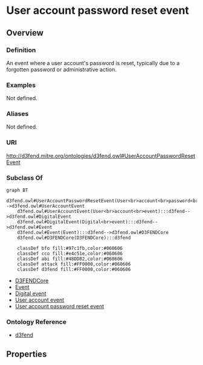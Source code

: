 # User account password reset event

## Overview

### Definition
An event where a user account's password is reset, typically due to a forgotten password or administrative action.

### Examples
Not defined.

### Aliases
Not defined.

### URI
http://d3fend.mitre.org/ontologies/d3fend.owl#UserAccountPasswordResetEvent

### Subclass Of
```mermaid
graph BT
    d3fend.owl#UserAccountPasswordResetEvent(User<br>account<br>password<br>reset<br>event):::d3fend-->d3fend.owl#UserAccountEvent
    d3fend.owl#UserAccountEvent(User<br>account<br>event):::d3fend-->d3fend.owl#DigitalEvent
    d3fend.owl#DigitalEvent(Digital<br>event):::d3fend-->d3fend.owl#Event
    d3fend.owl#Event(Event):::d3fend-->d3fend.owl#D3FENDCore
    d3fend.owl#D3FENDCore(D3FENDCore):::d3fend
    
    classDef bfo fill:#97c1fb,color:#060606
    classDef cco fill:#e4c51e,color:#060606
    classDef abi fill:#48DD82,color:#060606
    classDef attack fill:#FF0000,color:#060606
    classDef d3fend fill:#FF0000,color:#060606
```

- [D3FENDCore](/docs/ontology/reference/model/D3FENDCore/D3FENDCore.md)
- [Event](/docs/ontology/reference/model/D3FENDCore/Event/Event.md)
- [Digital event](/docs/ontology/reference/model/D3FENDCore/Event/Digital%20event/Digital%20event.md)
- [User account event](/docs/ontology/reference/model/D3FENDCore/Event/Digital%20event/User%20account%20event/User%20account%20event.md)
- [User account password reset event](/docs/ontology/reference/model/D3FENDCore/Event/Digital%20event/User%20account%20event/User%20account%20password%20reset%20event/User%20account%20password%20reset%20event.md)


### Ontology Reference
- [d3fend](http://d3fend.mitre.org/ontologies/d3fend.owl#)

## Properties
